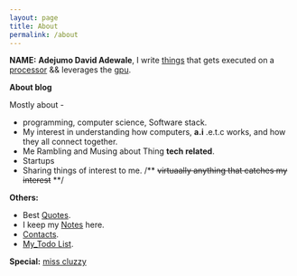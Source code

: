 ```yaml
---
layout: page
title: About
permalink: /about
---
```



**NAME:** <b>Adejumo David Adewale</b>, I write [things](https://en.wikipedia.org/wiki/Computer_program) that gets executed on a [processor](https://en.wikipedia.org/wiki/Central_processing_unit) && leverages the [gpu](https://en.wikipedia.org/wiki/Graphics_processing_unit).
		
**About blog**

Mostly about -

* programming, computer science, Software stack.
* My interest in understanding how computers, **a.i** .e.t.c works, and how they all connect together.
* Me Rambling and Musing about Thing **tech related**.
* Startups
* Sharing things of interest to me.   /** <del>virtuaally anything that catches my interest</del> **/


**Others:**
* Best [Quotes](/quotes).<br>
* I keep my [Notes](/notes) here.
* [Contacts](/contacts).
* [My_Todo List](/todo.html).

**Special:**
[miss cluzzy](https://daveads.github.io/pages/cluzzy/cluzzy.html)

